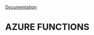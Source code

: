 [Documentation](https://learn.microsoft.com/en-us/training/paths/implement-azure-functions/)

# AZURE FUNCTIONS
